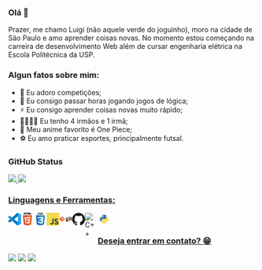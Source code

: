 ### Olá 👋

Prazer, me chamo Luigi (não aquele verde do joguinho), moro na cidade de São Paulo e amo aprender coisas novas. No momento estou começando na carreira de desenvolvimento Web além de cursar engenharia elétrica na Escola Politécnica da USP.

### Algun fatos sobre mim:
- 🥇 Eu adoro competições;
- 🧩 Eu consigo passar horas jogando jogos de lógica;
- ⚡ Eu consigo aprender coisas novas muito rápido;
- 👨‍👩‍👦‍👦 Eu tenho 4 irmãos e 1 irmã;
- 👒 Meu anime favorito é One Piece;
- ⚽ Eu amo praticar esportes, principalmente futsal.


### GitHub Status
<div align="left">
  <a href="https://github.com/LuigiTanaka">
  <img height="150em" src="https://github-readme-stats.vercel.app/api?username=LuigiTanaka&show_icons=true&theme=github_dark&include_all_commits=true&count_private=true"/>
  <img height="150em" src="https://github-readme-stats.vercel.app/api/top-langs/?username=LuigiTanaka&layout=compact&langs_count=7&theme=github_dark"/>
</div>

  
### Linguagens e Ferramentas:

<img align="left" alt="Visual Studio Code" width="26px" src="https://raw.githubusercontent.com/github/explore/80688e429a7d4ef2fca1e82350fe8e3517d3494d/topics/visual-studio-code/visual-studio-code.png" />
<img align="left" alt="HTML5" width="26px" src="https://raw.githubusercontent.com/github/explore/80688e429a7d4ef2fca1e82350fe8e3517d3494d/topics/html/html.png" />
<img align="left" alt="CSS3" width="26px" src="https://raw.githubusercontent.com/github/explore/80688e429a7d4ef2fca1e82350fe8e3517d3494d/topics/css/css.png" />
<img align="left" alt="JavaScript" width="26px" src="https://raw.githubusercontent.com/github/explore/80688e429a7d4ef2fca1e82350fe8e3517d3494d/topics/javascript/javascript.png" />
<img align="left" alt="Git" width="26px" src="https://raw.githubusercontent.com/github/explore/80688e429a7d4ef2fca1e82350fe8e3517d3494d/topics/git/git.png" />
<img align="left" alt="GitHub" width="26px" src="https://raw.githubusercontent.com/github/explore/78df643247d429f6cc873026c0622819ad797942/topics/github/github.png" />
<img align="left" alt="C++" width="26px" 
src="https://cdn.jsdelivr.net/gh/devicons/devicon/icons/cplusplus/cplusplus-original.svg">
<img align="left" alt="python" width="26px" src="https://raw.githubusercontent.com/github/explore/80688e429a7d4ef2fca1e82350fe8e3517d3494d/topics/python/python.png" />

<br />

##

### Deseja entrar em contato? 😁

<a href="https://www.instagram.com/tanaka_luigi/" target="_blank"><img src="https://img.shields.io/badge/-Instagram-%23E4405F?style=for-the-badge&logo=instagram&logoColor=white" target="_blank"></a>
  <a href = "mailto:luigi.tanaka@hotmail.com"><img src="https://img.shields.io/badge/-Gmail-%23333?style=for-the-badge&logo=gmail&logoColor=white" target="_blank"></a>
  <a href="https://www.linkedin.com/in/luigi-tanaka/" target="_blank"><img src="https://img.shields.io/badge/-LinkedIn-%230077B5?style=for-the-badge&logo=linkedin&logoColor=white" target="_blank"></a> 
